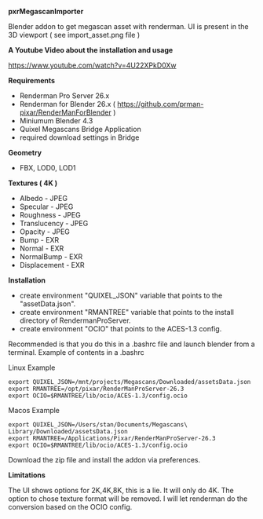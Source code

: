 **pxrMegascanImporter**

Blender addon to get megascan asset with renderman.
UI is present in the 3D viewport ( see import_asset.png file )

**A Youtube Video about the installation and usage**

https://www.youtube.com/watch?v=4U22XPkD0Xw

**Requirements**
- Renderman Pro Server 26.x
- Renderman for Blender 26.x ( https://github.com/prman-pixar/RenderManForBlender )
- Miniumum Blender 4.3
- Quixel Megascans Bridge Application
- required download settings in Bridge
  
**Geometry**
- FBX, LOD0, LOD1

**Textures ( 4K )**
- Albedo - JPEG
- Specular - JPEG
- Roughness - JPEG
- Translucency - JPEG
- Opacity - JPEG
- Bump - EXR
- Normal - EXR
- NormalBump - EXR
- Displacement - EXR  

**Installation**
- create environment "QUIXEL_JSON" variable that points to the "assetData.json".
- create environment "RMANTREE" variable that points to the install directory of RendermanProServer.
- create environment "OCIO" that points to the ACES-1.3 config.

Recommended is that you do this in a .bashrc file and launch blender from a terminal.
Example of contents in a .bashrc

Linux Example
```
export QUIXEL_JSON=/mnt/projects/Megascans/Downloaded/assetsData.json
export RMANTREE=/opt/pixar/RenderManProServer-26.3
export OCIO=$RMANTREE/lib/ocio/ACES-1.3/config.ocio
```

Macos Example
```
export QUIXEL_JSON=/Users/stan/Documents/Megascans\ Library/Downloaded/assetsData.json
export RMANTREE=/Applications/Pixar/RenderManProServer-26.3
export OCIO=$RMANTREE/lib/ocio/ACES-1.3/config.ocio
```

Download the zip file and install the addon via preferences.

**Limitations**

The UI shows options for 2K,4K,8K, this is a lie. It will only do 4K. 
The option to chose texture format will be removed. I will let renderman do the conversion based on the OCIO config.


